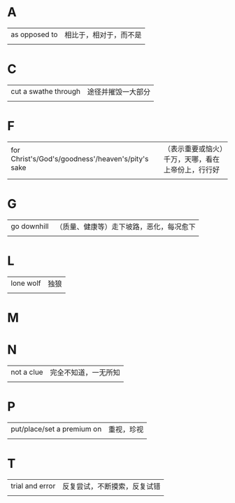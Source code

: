 # A

|               |                        |
| ------------- | ---------------------- |
| as opposed to | 相比于，相对于，而不是 |
|               |                        |

# C

|                      |                    |
| -------------------- | ------------------ |
| cut a swathe through | 途径并摧毁一大部分 |
|                      |                    |

# F

|                                                   |                                                    |
| ------------------------------------------------- | -------------------------------------------------- |
| for Christ's/God's/goodness'/heaven's/pity's sake | （表示重要或恼火）千万，天哪，看在上帝份上，行行好 |
|                                                   |                                                    |

# G

|             |                                          |
| ----------- | ---------------------------------------- |
| go downhill | （质量、健康等）走下坡路，恶化，每况愈下 |
|             |                                          |

# L

|           |      |
| --------- | ---- |
| lone wolf | 独狼 |
|           |      |

# M

# N

|            |                      |
| ---------- | -------------------- |
| not a clue | 完全不知道，一无所知 |
|            |                      |

# P

|                            |            |
| -------------------------- | ---------- |
| put/place/set a premium on | 重视，珍视 |
|                            |            |

# T

|                 |                              |
| --------------- | ---------------------------- |
| trial and error | 反复尝试，不断摸索，反复试错 |
|                 |                              |
